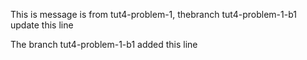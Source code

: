 This is message is from tut4-problem-1, thebranch tut4-problem-1-b1 update this line

The branch tut4-problem-1-b1 added this line
